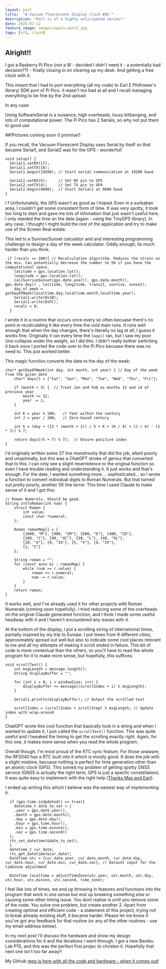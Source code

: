 ```yaml
---
layout: post
title:  "A Vacuum fluorescent display clock #02 "
description: "Part ii of a highly anticipated series!"
date: 2025-02-12
feature_image: images/apple-watch.jpg
tags: [vfd, clock]
---
```


## Alright!!
I got a Rasberry Pi Pico (not a W - decided I didn't need it - a potentially bad decision??) - finally closing in on clearing up my desk. And getting a free clock with it.
<!--more-->
This meant that I had to port everything (all my code) to Earl E Philhower's library/ SDK port of Pi Pico. 
It wasn't too bad at all and I recall managing everything to be fine by the 2nd upload. 

In any case:

Using SoftwareSerial is a nuisance, high overheads, lousy bitbanging, and lots of computational power. The Pi Pico has 2 Serials, so why not put them to good use 

##!Pictures coming soon (I promise!)

If you recall, the Vacuum Florescent Display uses Serial by itself so that became Serial1, and Serial2 was for the GPS - wonderful!
```
void setup() {
  Serial1.setRX(17);
  Serial1.setTX(16);
  Serial1.begin(19200); // Start serial communication at 19200 baud

  Serial2.setRX(5);     // Set RX pin to GP5
  Serial2.setTX(4);     // Set TX pin to GP4
  Serial2.begin(9600);  // Start Serial1 at 9600 baud
}
```
I f
Unfortunately, the GPS wasn't as good as I hoped. Even in a surbaban area, I couldn't get some consistent form of time. It was very spotty, it took too long to start and 
gave me lots of infomation that just wasn't useful here. I only needed the time an the date (again - using the TinyGPS library).
In any case, I thought I might build the rest of the application and try to make use of the Screen Real estate. 

This led to a Sunrise/Sunset calculator and and interesting programming challenge to design a day of the week calculator. Oddly enough, its much harder than you think. 
```
 if (recalc == 100){ // Recalculation algorithm. Reduces the strain on the mcu. Can potentially decrease the number to 50 if you have the computational space.
    latitude = gps.location.lat();
    longitude = gps.location.lat();
    calcSunriseSunset(gps.date.year(), gps.date.month(), gps.date.day() , latitude, longitude, transit, sunrise, sunset);
    day_of_week = getDayOfWeek(localtime.day,localtime.month,localtime.year);
    Serial1.write(0x1B);
    Serial1.write(0xFC);
    recalc = 0;
  }
  ```
I wrote it in a routine that occurs once every so often becuase there's no point in recalculating it like every time the void main runs. It runs well enough that when the day changes, there's literally no lag at all; I guess it works fine.
Originally it ran every time the ```loop()``` ran, but I saw my poor Uno collapse under the weight, so I did this. I didn't really bother switching it back once I ported the code over to the Pi Pico becuase there was no need to. This just worked better.

This magic function converts the date to the day of the week:
```
char* getDayOfWeek(int day, int month, int year) { // Day of the week from the given date
    char* days[] = {"Sat", "Sun", "Mon", "Tue", "Wed", "Thu", "Fri"};

    if (month < 3) {  // Treat Jan and Feb as months 13 and 14 of previous year
        month += 12;
        year -= 1;
    }

    int K = year % 100;   // Year within the century
    int J = year / 100;   // Zero-based century

    int h = (day + (13 * (month + 1)) / 5 + K + (K / 4) + (J / 4) - (2 * J)) % 7;

    return days[(h + 7) % 7];  // Ensure positive index
} 
```
I'd originally written some 37 line monstrosity that did the job, albeit poorly and unoptimally, but this was a ChatGPT stroke of genius that converted that to this. I can only see a slight resemblence to the original function so even I have trouble reading and
understanding it. It just works and that's enough.
For the date, I wanted something more ... sophisticated... so I wrote a function to convert individual digits to Roman Numerals. But that turned out pretty poorly, another 56 line terror. This time I used Claude to 
make sense of it and I got this:
```
// Roman Numerals. Should be good.
String intToRoman(int num) {
    struct Roman {
        int value;
        const char *numeral;
    };

    Roman romanMap[] = {
        {1000, "M"}, {900, "CM"}, {500, "D"}, {400, "CD"},
        {100, "C"}, {90, "XC"}, {50, "L"}, {40, "XL"},
        {10, "X"}, {9, "IX"}, {5, "V"}, {4, "IV"},
        {1, "I"}
    };

    String roman = "";
    for (const auto &r : romanMap) {
        while (num >= r.value) {
            roman += r.numeral;
            num -= r.value;
        }
    }
    return roman;
}
```
It works well, and I've already used it for other projects with Roman Numerals (coming soon hopefully). I tried reducing some of the overheads on the original Claude generated function, and I think I made some useful headway with it
and I haven't encountered any issues with it.

At the bottom of the display, I put a scrolling string of international times, partially inspired by my trip to Europe. I put times from 9 different cities, approximately spread out well but also to indicate some cool places relevant to me
and all my attempts of making it scroll ended in failure. This bit of code is more contextual than the others, so you'll have to read the whole program for it to make more sense, but hopefully, this suffices:
```
void scrollText() {
    int msgLength = message.length();
    String displayBuffer = "";
    
    for (int i = 0; i < windowSize; i++) {
        displayBuffer += message[(scrollIndex + i) % msgLength];
    }
    
    Serial1.println(displayBuffer); // Output the scrolled text
    
    scrollIndex = (scrollIndex + scrollStep) % msgLength; // Update index with wrap-around
}
```
ChatGPT wrote this cool function that basically took in a string and when I wanted to update it, I just called the ```scrollText()``` function. This was quite useful and I tweaked the timing to get the scrolling exactly right. Again, for this one, it makes more sense when you read the whole program.

Overall though, I'm most proud of the RTC sync feature. For those unaware, the RP2040 has a RTC built into it which is mostly good. It does the job with a slight mistime, becuase nothing is perfect for time generation other than an atomic clock (GPS). 
This solved my problem of getting spotty GNSS service (GNSS is actually the right term, GPS is just a specfic constellation). It was quite easy to implement with the right help ([Thanks Max and Earl](https://github.com/earlephilhower/arduino-pico/issues/2832)). 

I ended up writing this which I believe was the easiest way of implementing it. 
```
  if (gps.time.isUpdated() == true){
    datetime_t date_to_set = {
    .year = gps.date.year(),
    .month = gps.date.month(),
    .day = gps.date.day(),
    .hour = gps.time.hour(),
    .min = gps.time.minute(),
    .sec = gps.time.second()
  };
  rtc_set_datetime(&date_to_set);
  } 
  datetime_t cur_date;
  rtc_get_datetime(&cur_date);
  DateTime utc = {cur_date.year, cur_date.month, cur_date.day, cur_date.hour, cur_date.min, cur_date.sec}; // Dataset input for the timezone adjustment

  DateTime localtime = adjustTimeZone(utc.year, utc.month, utc.day, utc.hour, utc.minute, utc.second, time_zone);
```
I feel like lots of times, we end up throwing in features and functions into the program that work in one sense but end up breaking something else or causing some other timing issue. You dont realise is until you remove some of the code. You solve one problem, but create another 2. Apart from creating
optimal and efficient code - a statement of this project, trying not to break already existing stuff, it became harder. Please let me know if you've got any feedback for that routine (or any of the other routines - use my email address below).

In my next post I'll discuss the hardware and show my design considerations for it and the iterations I went through. I got a new Bambu Lab P1S, and this was the perfect first projec to christen it. Hopefully that next one isn't too far away!!

My Github [repo is here with all the code and hardware - when it comes out!](https://github.com/TheOracle2212/VFD-Clock)
